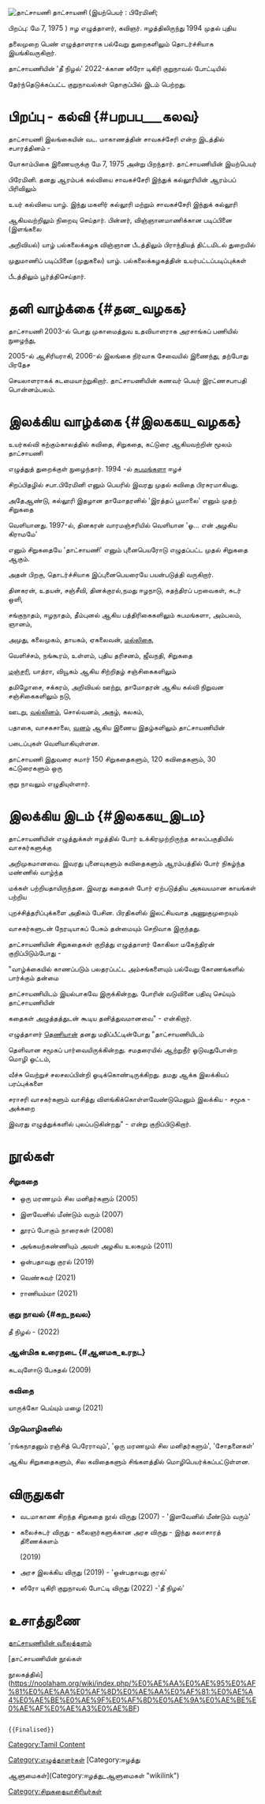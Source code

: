 ![தாட்சாயணி](தாட்சாயணி.jpg "தாட்சாயணி") தாட்சாயணி (இயற்பெயர் : பிரேமினி;
பிறப்பு: மே 7, 1975 ) ஈழ எழுத்தாளர், கவிஞர். ஈழத்திலிருந்து 1994 முதல் புதிய
தலைமுறை பெண் எழுத்தாளராக பல்வேறு துறைகளிலும் தொடர்ச்சியாக இயங்கிவருகிறார்.
தாட்சாயணியின் \'தீ நிழல்\' 2022-க்கான ஸீரோ டிகிரி குறுநாவல் போட்டியில்
தேர்ந்தெடுக்கப்பட்ட குறுநாவல்கள் தொகுப்பில் இடம் பெற்றது.

# பிறப்பு - கல்வி {#பறபப___கலவ}

தாட்சாயணி இலங்கையின் வட. மாகாணத்தின் சாவகச்சேரி என்ற இடத்தில் சபாரத்தினம் -
யோகாம்பிகை இணையருக்கு மே 7, 1975 அன்று பிறந்தார். தாட்சாயணியின் இயற்பெயர்
பிரேமினி. தனது ஆரம்பக் கல்வியை சாவகச்சேரி இந்துக் கல்லூரியின் ஆரம்பப் பிரிவிலும்
உயர் கல்வியை யாழ். இந்து மகளிர் கல்லூரி மற்றும் சாவகச்சேரி இந்துக் கல்லூரி
ஆகியவற்றிலும் நிறைவு செய்தார். பின்னர், விஞ்ஞானமாணிக்கான படிப்பினை (இளங்கலை
அறிவியல்) யாழ் பல்கலைக்கழக விஞ்ஞான பீடத்திலும் பிராந்தியத் திட்டமிடல் துறையில்
முதுமாணிப் படிப்பினை (முதுகலை) யாழ். பல்கலைக்கழகத்தின் உயர்பட்டப்படிப்புக்கள்
பீடத்திலும் பூர்த்திசெய்தார்.

# தனி வாழ்க்கை {#தன_வழகக}

தாட்சாயணி 2003-ல் பொது முகாமைத்துவ உதவியாளராக அரசாங்கப் பணியில் நுழைந்து,
2005-ல் ஆசிரியராகி, 2006-ல் இலங்கை நிர்வாக சேவையில் இணைந்து, தற்போது பிரதேச
செயலாளராகக் கடமையாற்றுகிறார். தாட்சாயணியின் கணவர் பெயர் இரட்ணசபாபதி பொன்னம்பலம்.

# இலக்கிய வாழ்க்கை {#இலககய_வழகக}

உயர்கல்வி கற்கும்காலத்தில் கவிதை, சிறுகதை, கட்டுரை ஆகியவற்றின் மூலம் தாட்சாயணி
எழுத்துத் துறைக்குள் நுழைந்தார். 1994 -ல் [சுபமங்களா](சுபமங்களா "wikilink") ஈழச்
சிறப்பிதழில் சபா.பிரேமினி எனும் பெயரில் இவரது முதல் கவிதை பிரசுரமாகியது.
அதேஆண்டு, கல்லூரி இதழான தாமோதரனில் \'இரத்தப் பூமாலை\' எனும் முதற் சிறுகதை
வெளியானது. 1997-ல், தினகரன் வாரமஞ்சரியில் வெளியான \'ஓ\... என் அழகிய கிராமமே\'
எனும் சிறுகதையே \'தாட்சாயணி\' எனும் புனைபெயரோடு எழுதப்பட்ட முதல் சிறுகதை ஆகும்.
அதன் பிறகு, தொடர்ச்சியாக இப்புனைபெயரையே பயன்படுத்தி வருகிறார்.

தினகரன், உதயன், சஞ்சீவி, தினக்குரல்,நமது ஈழநாடு, சுதந்திரப் பறவைகள், சுடர் ஒளி,
சங்குநாதம், ஈழநாதம், தீம்புனல் ஆகிய பத்திரிகைகளிலும் சுபமங்களா, அம்பலம், ஞானம்,
அமுது, கலைமுகம், தாயகம், ஏகலைவன், [மல்லிகை](மல்லிகை_(இதழ்) "wikilink"),
வெளிச்சம், நங்கூரம், உள்ளம், புதிய தரிசனம், ஜீவநதி, சிறுகதை
[மஞ்சரி](மஞ்சரி_(இதழ்) "wikilink"), யாத்ரா, வியூகம் ஆகிய சிற்றிதழ் சஞ்சிகைகளிலும்
தமிழோசை, சக்கரம், அறிவியல் ஊற்று, தாமோதரன் ஆகிய கல்வி நிறுவன சஞ்சிகைகளிலும் நடு,
ஊடறு, [வல்லினம்](வல்லினம் "wikilink"), சொல்வனம், [அகழ்](அகழ் "wikilink"), கலகம்,
பதாகை, வாசகசாலை, [வனம்](வனம் "wikilink") ஆகிய இணைய இதழ்களிலும் தாட்சாயணியின்
படைப்புகள் வெளியாகியுள்ளன.

தாட்சாயணி இதுவரை சுமார் 150 சிறுகதைகளும், 120 கவிதைகளும், 30 கட்டுரைகளும் ஒரு
குறு நாவலும் எழுதியுள்ளார்.

# இலக்கிய இடம் {#இலககய_இடம}

தாட்சாயணியின் எழுத்துக்கள் ஈழத்தில் போர் உக்கிரமுற்றிருந்த காலப்பகுதியில் வாசகர்களுக்கு
அறிமுகமானவை. இவரது புனைவுகளும் கவிதைகளும் ஆரம்பத்தில் போர் நிகழ்ந்த மண்ணில் வாழ்ந்த
மக்கள் பற்றியதாயிருந்தன. இவரது கதைகள் போர் ஏற்படுத்திய அகவயமான காயங்கள் பற்றிய
புறச்சித்தரிப்புக்களை அதிகம் பேசின. பிரதிகளில் இலட்சியவாத அணுகுமுறையும்
வாசகர்களுடன் நேரடியாகப் பேசும் தன்மையும் செறிவாக இருந்தது.

தாட்சாயணியின் சிறுகதைகள் குறித்து எழுத்தாளர் கோகிலா மகேந்திரன் குறிப்பிடும்போது -
\"வாழ்க்கையில் காணப்படும் பலதரப்பட்ட அம்சங்களையும் பல்வேறு கோணங்களில் பார்க்கும் தன்மை
தாட்சாயணியிடம் இயல்பாகவே இருக்கின்றது. போரின் வடுவினை பதிவு செய்யும் தாட்சாயணியின்
கதைகள் அழுத்தத்துடன் கூடிய தனித்துவமானவை\" - என்கிறார்.

எழுத்தாளர் [தெணியான்](தெணியான் "wikilink") தனது மதிப்பீட்டின்போது \"தாட்சாயணியிடம்
தெளிவான சமூகப் பார்வையிருக்கின்றது. சமதரையில் ஆற்றுநீர் ஓடுவதுபோன்ற மொழி ஓட்டம்,
வீச்சு வெற்றுச் சலசலப்பின்றி ஓடிக்கொண்டிருக்கிறது. தமது ஆக்க இலக்கியப் பரப்புக்களை
சராசரி வாசகர்களும் வாசித்து விளங்கிக்கொள்ளவேண்டுமெனும் இலக்கிய - சமூக - அக்கறை
இவரது எழுத்துக்களில் புலப்படுகின்றது\" - என்று குறிப்பிடுகிறார்.

# நூல்கள்

### சிறுகதை

-   ஒரு மரணமும் சில மனிதர்களும் (2005)
-   இளவேனில் மீண்டும் வரும் (2007)
-   தூரப் போகும் நாரைகள் (2008)
-   அங்கயற்கண்ணியும் அவள் அழகிய உலகமும் (2011)
-   ஒன்பதாவது குரல் (2019)
-   வெண்சுவர் (2021)
-   ராணியம்மா (2021)

### குறு நாவல் {#கற_நவல}

தீ நிழல் - (2022)

### ஆன்மிக உரைநடை {#ஆனமக_உரநட}

கடவுளோடு பேசுதல் (2009)

### கவிதை

யாருக்கோ பெய்யும் மழை (2021)

### பிறமொழிகளில்

\'ரங்கநாதனும் ரஞ்சித் பெரேராவும்\', \'ஒரு மரணமும் சில மனிதர்களும்\', \'சோதனைகள்\'
ஆகிய சிறுகதைகளும், சில கவிதைகளும் சிங்களத்தில் மொழிபெயர்க்கப்பட்டுள்ளன.

# விருதுகள்

-   வடமாகாண சிறந்த சிறுகதை நூல் விருது (2007) - \'இளவேனில் மீண்டும் வரும்\'
-   கலைச்சுடர் விருது - கலைஞர்களுக்கான அரச விருது - இந்து கலாசாரத் திணைக்களம்
    (2019)
-   அரச இலக்கிய விருது (2019) - \'ஒன்பதாவது குரல்\'
-   ஸீரோ டிகிரி குறுநாவல் போட்டி விருது (2022) -\'தீ நிழல்\'

# உசாத்துணை

[தாட்சாயணியின் வலைத்தளம்](https://sthadsayanee.blogspot.com/)

[தாட்சாயணியின் நூல்கள்
நூலகத்தில்](https://noolaham.org/wiki/index.php/%E0%AE%AA%E0%AE%95%E0%AF%81%E0%AE%AA%E0%AF%8D%E0%AE%AA%E0%AF%81:%E0%AE%A4%E0%AE%BE%E0%AE%9F%E0%AF%8D%E0%AE%9A%E0%AE%BE%E0%AE%AF%E0%AE%A3%E0%AE%BF)

```{=mediawiki}
{{Finalised}}
```
[Category:Tamil Content](Category:Tamil_Content "wikilink")
[Category:எழுத்தாளர்கள்](Category:எழுத்தாளர்கள் "wikilink") [Category:ஈழத்து
ஆளுமைகள்](Category:ஈழத்து_ஆளுமைகள் "wikilink")
[Category:சிறுகதையாசிரியர்கள்](Category:சிறுகதையாசிரியர்கள் "wikilink")
